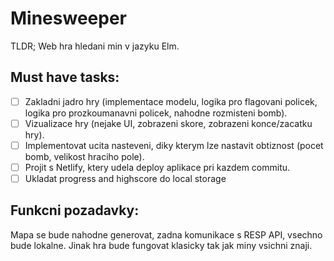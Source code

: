 # Minesweeper

TLDR; Web hra hledani min v jazyku Elm.

## Must have tasks:

- [ ] Zakladni jadro hry (implementace modelu, logika pro flagovani policek, logika pro prozkoumanavni policek, nahodne rozmisteni bomb).
- [ ] Vizualizace hry (nejake UI, zobrazeni skore, zobrazeni konce/zacatku hry).
- [ ] Implementovat ucita nasteveni, diky kterym lze nastavit obtiznost (pocet bomb, velikost hraciho pole).
- [ ] Projit s Netlify, ktery udela deploy aplikace pri kazdem commitu.
- [ ] Ukladat progress and highscore do local storage

## Funkcni pozadavky:

Mapa se bude nahodne generovat, zadna komunikace s RESP API, vsechno bude lokalne.
Jinak hra bude fungovat klasicky tak jak miny vsichni znaji.

